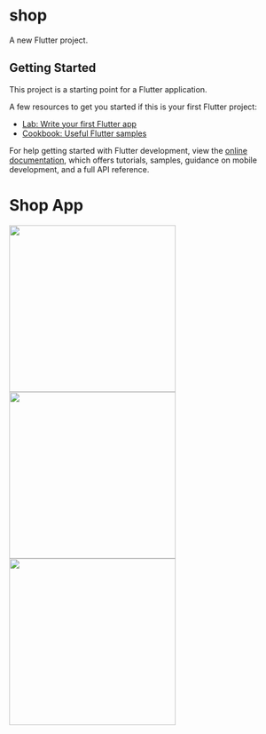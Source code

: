 # shop

A new Flutter project.

## Getting Started

This project is a starting point for a Flutter application.

A few resources to get you started if this is your first Flutter project:

- [Lab: Write your first Flutter app](https://docs.flutter.dev/get-started/codelab)
- [Cookbook: Useful Flutter samples](https://docs.flutter.dev/cookbook)

For help getting started with Flutter development, view the
[online documentation](https://docs.flutter.dev/), which offers tutorials,
samples, guidance on mobile development, and a full API reference.

<h1>Shop App</h1>
<Card>
<img align="left"  width="300" src="https://github.com/sahildhargave/basic_app/blob/main/result0%20(3).jpg">
<img align="left"   width="300" src="https://github.com/sahildhargave/basic_app/blob/main/result1(2).jpg">
<img align="left"   width="300" src="https://github.com/sahildhargave/basic_app/blob/main/result2%20(1).jpg">
</Card>

<p>



